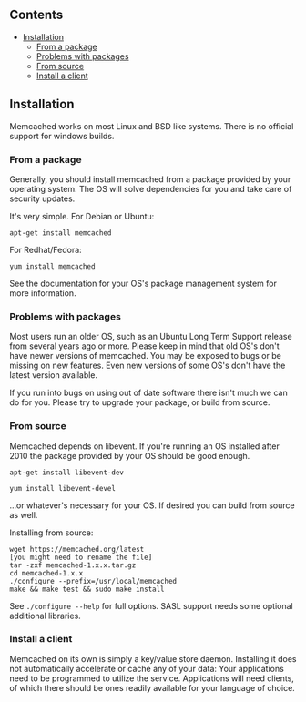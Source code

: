 ## Contents

- [Installation](#installation)
    - [From a package](#from-a-package)
    - [Problems with packages](#problems-with-packages)
    - [From source](#from-source)
    - [Install a client](#install-a-client)

<!-- end toc -->

## Installation
 
Memcached works on most Linux and BSD like systems. There is no official
support for windows builds.
 
### From a package

Generally, you should install memcached from a package provided by your
operating system. The OS will solve dependencies for you and take care of
security updates.

It's very simple. For Debian or Ubuntu:
```
apt-get install memcached
```

For Redhat/Fedora:
```
yum install memcached
```

See the documentation for your OS's package management system for more
information.

### Problems with packages

Most users run an older OS, such as an Ubuntu Long Term Support release from
several years ago or more. Please keep in mind that old OS's don't have newer
versions of memcached. You may be exposed to bugs or be missing on new
features. Even new versions of some OS's don't have the latest version
available.

If you run into bugs on using out of date software there isn't much we can do
for you. Please try to upgrade your package, or build from source.

### From source

Memcached depends on libevent. If you're running an OS installed after 2010
the package provided by your OS should be good enough.

```
apt-get install libevent-dev
```

```
yum install libevent-devel
```

...or whatever's necessary for your OS. If desired you can build from source as
well.

Installing from source:
```
wget https://memcached.org/latest
[you might need to rename the file]
tar -zxf memcached-1.x.x.tar.gz
cd memcached-1.x.x
./configure --prefix=/usr/local/memcached
make && make test && sudo make install
```

See `./configure --help` for full options. SASL support needs some optional
additional libraries.

### Install a client

Memcached on its own is simply a key/value store daemon. Installing it does
not automatically accelerate or cache any of your data: Your applications need
to be programmed to utilize the service. Applications will need clients, of
which there should be ones readily available for your language of choice.

